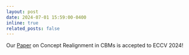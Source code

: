 ```yaml
---
layout: post
date: 2024-07-01 15:59:00-0400
inline: true
related_posts: false
---
```


Our [Paper](https://arxiv.org/abs/2405.01531) on Concept Realignment in CBMs is accepted to ECCV 2024!
